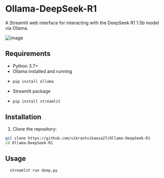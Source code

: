 # Ollama-DeepSeek-R1

A Streamlit web interface for interacting with the DeepSeek R1 1.5b model via Ollama.

![image](https://github.com/user-attachments/assets/c87dda7d-6547-4210-b153-ed692f909e2f)


## Requirements

- Python 3.7+
- Ollama installed and running
- ```bash
  pip install ollama
  ```
- Streamlit package
- ```bash
  pip install streamlit
  ```

## Installation

1. Clone the repository:
```bash
git clone https://github.com/vikrantvikaasa27/Ollama-DeepSeek-R1
cd Ollama-DeepSeek-R1
```

## Usage

```bash
  streamlit run deep.py
```
